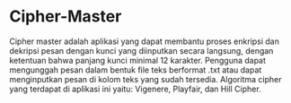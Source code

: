 # Cipher-Master
Cipher master adalah aplikasi yang dapat membantu proses enkripsi dan dekripsi pesan dengan kunci yang diinputkan secara langsung, dengan ketentuan bahwa panjang kunci minimal 12 karakter. Pengguna dapat mengunggah pesan dalam bentuk file teks berformat .txt atau dapat menginputkan pesan di kolom teks yang sudah tersedia. Algoritma cipher yang terdapat di aplikasi ini yaitu: Vigenere, Playfair, dan Hill Cipher.
